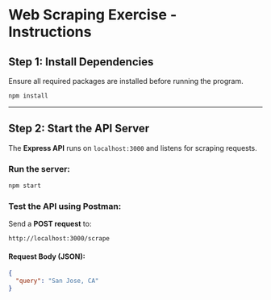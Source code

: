 # **Web Scraping Exercise - Instructions**

## **Step 1: Install Dependencies**
Ensure all required packages are installed before running the program.

```sh
npm install
```
---

## **Step 2: Start the API Server**
The **Express API** runs on `localhost:3000` and listens for scraping requests.

### **Run the server:**
```sh
npm start
```

### **Test the API using Postman:**
Send a **POST request** to:
```
http://localhost:3000/scrape
```

#### **Request Body (JSON):**
```json
{
  "query": "San Jose, CA"
}
```
